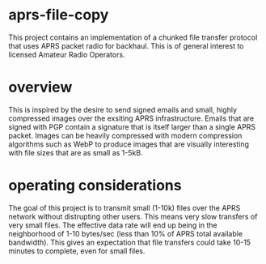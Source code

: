 # aprs-file-copy

This project contains an implementation of a chunked file transfer protocol that
uses APRS packet radio for backhaul. This is of general interest to licensed
Amateur Radio Operators.

# overview

This is inspired by the desire to send signed emails and small, highly
compressed images over the exsiting APRS infrastructure. Emails that are signed
with PGP contain a signature that is itself larger than a single APRS packet.
Images can be heavily compressed with modern compression algorithms such as WebP
to produce images that are visually interesting with file sizes that are as
small as 1-5kB.

# operating considerations

The goal of this project is to transmit small (1-10k) files over the APRS
network without distrupting other users. This means very slow transfers of very
small files. The effective data rate will end up being in the neighborhood of
1-10 bytes/sec (less than 10% of APRS total available bandwidth). This gives an
expectation that file transfers could take 10-15 minutes to complete, even for
small files.
